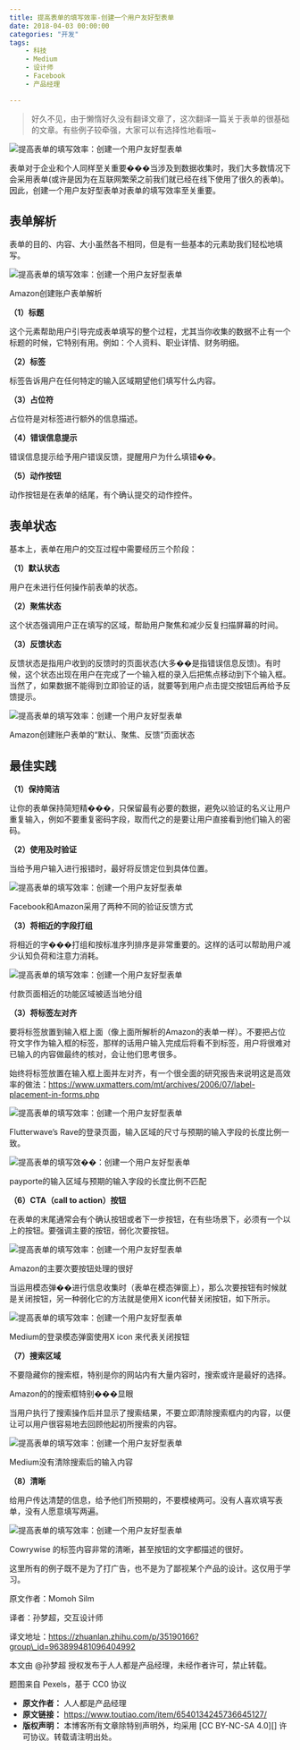```yaml
---
title: 提高表单的填写效率-创建一个用户友好型表单
date: 2018-04-03 00:00:00
categories: "开发"
tags:
	- 科技
	- Medium
	- 设计师
	- Facebook
	- 产品经理

---
```


> 好久不见，由于懒惰好久没有翻译文章了，这次翻译一篇关于表单的很基础的文章。有些例子较牵强，大家可以有选择性地看哦~

![提高表单的填写效率：创建一个用户友好型表单][VEVU-JIQZ-UIYU.jpg]

表单对于企业和个人同样至关重要���当涉及到数据收集时，我们大多数情况下会采用表单(或许是因为在互联网繁荣之前我们就已经在线下使用了很久的表单)。因此，创建一个用户友好型表单对表单的填写效率至关重要。

## 表单解析 ##

表单的目的、内容、大小虽然各不相同，但是有一些基本的元素助我们轻松地填写。

![提高表单的填写效率：创建一个用户友好型表单][FMFA-AJMQ-UZ6N.jpg]

Amazon创建账户表单解析

**（1）标题**

这个元素帮助用户引导完成表单填写的整个过程，尤其当你收集的数据不止有一个标题的时候，它特别有用。例如：个人资料、职业详情、财务明细。

**（2）标签**

标签告诉用户在任何特定的输入区域期望他们填写什么内容。

**（3）占位符**

占位符是对标签进行额外的信息描述。

**（4）错误信息提示**

错误信息提示给予用户错误反馈，提醒用户为什么填错��。

**（5）动作按钮**

动作按钮是在表单的结尾，有个确认提交的动作控件。

## 表单状态 ##

基本上，表单在用户的交互过程中需要经历三个阶段：

**（1）默认状态**

用户在未进行任何操作前表单的状态。

**（2）聚焦状态**

这个状态强调用户正在填写的区域，帮助用户聚焦和减少反复扫描屏幕的时间。

**（3）反馈状态**

反馈状态是指用户收到的反馈时的页面状态(大多��是指错误信息反馈)。有时候，这个状态出现在用户在完成了一个输入框的录入后把焦点移动到下个输入框。当然了，如果数据不能得到立即验证的话，就要等到用户点击提交按钮后再给予反馈提示。

![提高表单的填写效率：创建一个用户友好型表单][IQZE-MIAR-VAE2.jpg]

Amazon创建账户表单的“默认、聚焦、反馈”页面状态

## 最佳实践 ##

**（1）保持简洁**

让你的表单保持简短精���，只保留最有必要的数据，避免以验证的名义让用户重复输入，例如不要重复密码字段，取而代之的是要让用户直接看到他们输入的密码。

**（2）使用及时验证**

当给予用户输入进行报错时，最好将反馈定位到具体位置。

![提高表单的填写效率：创建一个用户友好型表单][UZVB-M3FY-2MMA.jpg]

Facebook和Amazon采用了两种不同的验证反馈方式

**（3）将相近的字段打组**

将相近的字���打组和按标准序列排序是非常重要的。这样的话可以帮助用户减少认知负荷和注意力消耗。

![提高表单的填写效率：创建一个用户友好型表单][A6VF-63I6-BZNN.jpg]

付款页面相近的功能区域被适当地分组

**（3）将标签左对齐**

要将标签放置到输入框上面（像上面所解析的Amazon的表单一样）。不要把占位符文字作为输入框的标签，那样的话用户输入完成后将看不到标签，用户将很难对已输入的内容做最终的核对，会让他们思考很多。

始终将标签放置在输入框上面并左对齐，有一个很全面的研究报告来说明这是高效率的做法：https://www.uxmatters.com/mt/archives/2006/07/label-placement-in-forms.php

![提高表单的填写效率：创建一个用户友好型表单][7578000a8319ee0995d8]

Flutterwave’s Rave的登录页面，输入区域的尺寸与预期的输入字段的长度比例一致。

![提高表单的填写效��：创建一个用户友好型表单][RRRI-V2QN-ZZJ2.jpg]

payporte的输入区域与预期的输入字段的长度比例不匹配

**（6）CTA（call to action）按钮**

在表单的末尾通常会有个确认按钮或者下一步按钮，在有些场景下，必须有一个以上的按钮。要强调主要的按钮，弱化次要按钮。

![提高表单的填写效率：创建一个用户友好型表单][VFII-AZNZ-JRBY.jpg]

Amazon的主要次要按钮处理的很好

当运用模态弹��进行信息收集时（表单在模态弹窗上），那么次要按钮有时候就是关闭按钮，另一种弱化它的方法就是使用X icon代替关闭按钮，如下所示。

![提高表单的填写效率：创建一个用户友好型表单][RQ7N-QFEM-RYYV.jpg]

Medium的登录模态弹窗使用X icon 来代表关闭按钮

**（7）搜索区域**

不要隐藏你的搜索框，特别是你的网站内有大量内容时，搜索或许是最好的选择。

Amazon的的搜索框特别���显眼

当用户执行了搜索操作后并显示了搜索结果，不要立即清除搜索框内的内容，以便让可以用户很容易地去回顾他起初所搜索的内容。

![提高表单的填写效率：创建一个用户友好型表单][YFF3-UMQY-MVRB.jpg]

Medium没有清除搜索后的输入内容

**（8）清晰**

给用户传达清楚的信息，给予他们所预期的，不要模棱两可。没有人喜欢填写表单，没有人愿意填写两遍。

![提高表单的填写效率：创建一个用户友好型表单][AMY6-FFBR-FVBM.jpg]

Cowrywise 的标签内容非常的清晰，甚至按钮的文字都描述的很好。

这里所有的例子既不是为了打广告，也不是为了鄙视某个产品的设计。这仅用于学习。

原文作者：Momoh Silm

译者：孙梦超，交互设计师

译文地址：https://zhuanlan.zhihu.com/p/35190166?group\_id=963899481096404992

本文由 @孙梦超 授权发布于人人都是产品经理，未经作者许可，禁止转载。

题图来自 Pexels，基于 CC0 协议


[VEVU-JIQZ-UIYU.jpg]: static/resources/crawler/VEVU-JIQZ-UIYU.jpg
[FMFA-AJMQ-UZ6N.jpg]: static/resources/crawler/FMFA-AJMQ-UZ6N.jpg
[IQZE-MIAR-VAE2.jpg]: static/resources/crawler/IQZE-MIAR-VAE2.jpg
[UZVB-M3FY-2MMA.jpg]: static/resources/crawler/UZVB-M3FY-2MMA.jpg
[A6VF-63I6-BZNN.jpg]: static/resources/crawler/A6VF-63I6-BZNN.jpg
[7578000a8319ee0995d8]: http://p3.pstatp.com/large/7578000a8319ee0995d8
[RRRI-V2QN-ZZJ2.jpg]: static/resources/crawler/RRRI-V2QN-ZZJ2.jpg
[VFII-AZNZ-JRBY.jpg]: static/resources/crawler/VFII-AZNZ-JRBY.jpg
[RQ7N-QFEM-RYYV.jpg]: static/resources/crawler/RQ7N-QFEM-RYYV.jpg
[YFF3-UMQY-MVRB.jpg]: static/resources/crawler/YFF3-UMQY-MVRB.jpg
[AMY6-FFBR-FVBM.jpg]: static/resources/crawler/AMY6-FFBR-FVBM.jpg
 *  **原文作者：** 人人都是产品经理
 *  **原文链接：** https://www.toutiao.com/item/6540134245736645127/
 *  **版权声明：** 本博客所有文章除特别声明外，均采用 [CC BY-NC-SA 4.0][] 许可协议。转载请注明出处。
